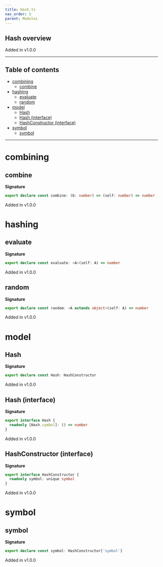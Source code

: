 ```yaml
---
title: Hash.ts
nav_order: 5
parent: Modules
---
```


## Hash overview

Added in v1.0.0

---

<h2 class="text-delta">Table of contents</h2>

- [combining](#combining)
  - [combine](#combine)
- [hashing](#hashing)
  - [evaluate](#evaluate)
  - [random](#random)
- [model](#model)
  - [Hash](#hash)
  - [Hash (interface)](#hash-interface)
  - [HashConstructor (interface)](#hashconstructor-interface)
- [symbol](#symbol)
  - [symbol](#symbol-1)

---

# combining

## combine

**Signature**

```ts
export declare const combine: (b: number) => (self: number) => number
```

Added in v1.0.0

# hashing

## evaluate

**Signature**

```ts
export declare const evaluate: <A>(self: A) => number
```

Added in v1.0.0

## random

**Signature**

```ts
export declare const random: <A extends object>(self: A) => number
```

Added in v1.0.0

# model

## Hash

**Signature**

```ts
export declare const Hash: HashConstructor
```

Added in v1.0.0

## Hash (interface)

**Signature**

```ts
export interface Hash {
  readonly [Hash.symbol]: () => number
}
```

Added in v1.0.0

## HashConstructor (interface)

**Signature**

```ts
export interface HashConstructor {
  readonly symbol: unique symbol
}
```

Added in v1.0.0

# symbol

## symbol

**Signature**

```ts
export declare const symbol: HashConstructor['symbol']
```

Added in v1.0.0
